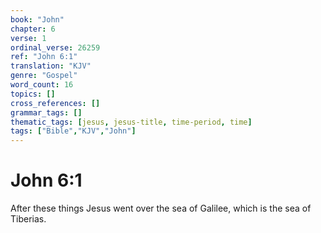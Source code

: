 ```yaml
---
book: "John"
chapter: 6
verse: 1
ordinal_verse: 26259
ref: "John 6:1"
translation: "KJV"
genre: "Gospel"
word_count: 16
topics: []
cross_references: []
grammar_tags: []
thematic_tags: [jesus, jesus-title, time-period, time]
tags: ["Bible","KJV","John"]
---
```


# John 6:1

After these things Jesus went over the sea of Galilee, which is the sea of Tiberias.
